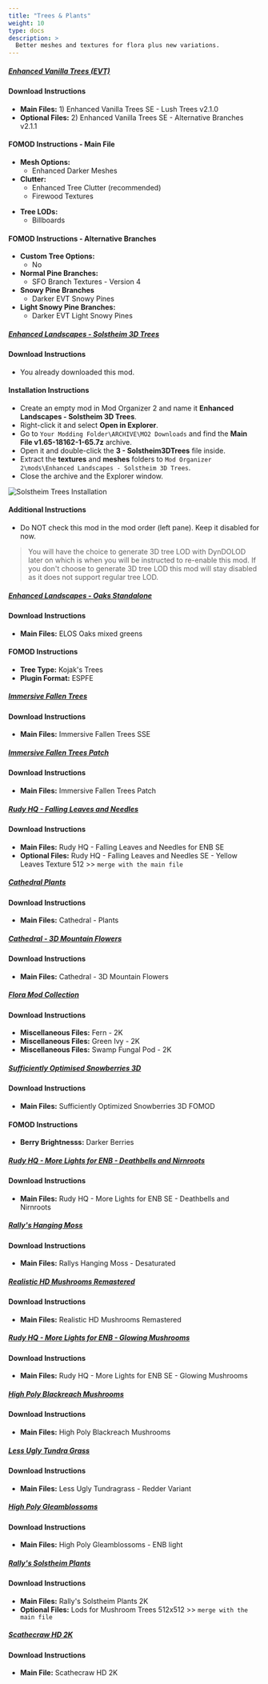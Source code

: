```yaml
---
title: "Trees & Plants"
weight: 10
type: docs
description: >
  Better meshes and textures for flora plus new variations.
---
```


##### [Enhanced Vanilla Trees (EVT)](https://www.nexusmods.com/skyrimspecialedition/mods/11008?tab=files)

#### Download Instructions

- **Main Files:** 1) Enhanced Vanilla Trees SE - Lush Trees v2.1.0
- **Optional Files:** 2) Enhanced Vanilla Trees SE - Alternative Branches v2.1.1

#### FOMOD Instructions - Main File

- **Mesh Options:**
  * Enhanced Darker Meshes
- **Clutter:**
  * Enhanced Tree Clutter (recommended)
  * Firewood Textures
* **Tree LODs:**
  * Billboards

#### FOMOD Instructions - Alternative Branches

- **Custom Tree Options:**
  - No
- **Normal Pine Branches:**
  - SFO Branch Textures - Version 4
- **Snowy Pine Branches**
  - Darker EVT Snowy Pines
- **Light Snowy Pine Branches:**
  - Darker EVT Light Snowy Pines

##### [Enhanced Landscapes - Solstheim 3D Trees](https://www.nexusmods.com/skyrimspecialedition/mods/18162?tab=files)

#### Download Instructions

- You already downloaded this mod.

#### Installation Instructions

- Create an empty mod in Mod Organizer 2 and name it **Enhanced Landscapes - Solstheim 3D Trees**.
- Right-click it and select **Open in Explorer**.
- Go to `Your Modding Folder\ARCHIVE\MO2 Downloads` and find the **Main File v1.65-18162-1-65.7z** archive. 
- Open it and double-click the **3 - Solstheim3DTrees** file inside.
- Extract the **textures** and **meshes** folders to `Mod Organizer 2\mods\Enhanced Landscapes - Solstheim 3D Trees`.
- Close the archive and the Explorer window.

![Solstheim Trees Installation](/Pictures/customisation/solstheim_tree_installation.png)

#### Additional Instructions

- Do NOT check this mod in the mod order (left pane). Keep it disabled for now.

> You will have the choice to generate 3D tree LOD with DynDOLOD later on which is when you will be instructed to re-enable this mod. If you don't choose to generate 3D tree LOD this mod will stay disabled as it does not support regular tree LOD.

##### [Enhanced Landscapes - Oaks Standalone](https://www.nexusmods.com/skyrimspecialedition/mods/27367?tab=files)

#### Download Instructions

* **Main Files:** ELOS Oaks mixed greens

#### FOMOD Instructions

- **Tree Type:** Kojak's Trees
- **Plugin Format:** ESPFE

##### [Immersive Fallen Trees](https://www.nexusmods.com/skyrimspecialedition/mods/8767?tab=files)

#### Download Instructions

* **Main Files:** Immersive Fallen Trees SSE

##### [Immersive Fallen Trees Patch](https://www.nexusmods.com/skyrimspecialedition/mods/27834?tab=files)

#### Download Instructions

* **Main Files:** Immersive Fallen Trees Patch

##### [Rudy HQ - Falling Leaves and Needles](https://www.nexusmods.com/skyrimspecialedition/mods/25939?tab=files)

#### Download Instructions

* **Main Files:** Rudy HQ - Falling Leaves and Needles for ENB SE
* **Optional Files:** Rudy HQ - Falling Leaves and Needles SE - Yellow Leaves Texture 512 >> `merge with the main file`

##### [Cathedral Plants](https://www.nexusmods.com/skyrimspecialedition/mods/26104?tab=files)

#### Download Instructions

* **Main Files:** Cathedral - Plants

##### [Cathedral - 3D Mountain Flowers](https://www.nexusmods.com/skyrimspecialedition/mods/41312?tab=files)

#### Download Instructions

* **Main Files:** Cathedral - 3D Mountain Flowers

##### [Flora Mod Collection](https://www.nexusmods.com/skyrim/mods/80722/?tab=files)

#### Download Instructions

- **Miscellaneous Files:** Fern - 2K
- **Miscellaneous Files:** Green Ivy - 2K
- **Miscellaneous Files:** Swamp Fungal Pod - 2K

##### [Sufficiently Optimised Snowberries 3D](https://www.nexusmods.com/skyrimspecialedition/mods/40255?tab=files)

#### Download Instructions

- **Main Files:** Sufficiently Optimized Snowberries 3D FOMOD

#### FOMOD Instructions

* **Berry Brightnesss:** Darker Berries

##### [Rudy HQ - More Lights for ENB - Deathbells and Nirnroots](https://www.nexusmods.com/skyrimspecialedition/mods/22814?tab=files)

#### Download Instructions

* **Main Files:** Rudy HQ - More Lights for ENB SE - Deathbells and Nirnroots

##### [Rally's Hanging Moss](https://www.nexusmods.com/skyrimspecialedition/mods/33225?tab=files)

#### Download Instructions

- **Main Files:** Rallys Hanging Moss - Desaturated

##### [Realistic HD Mushrooms Remastered](https://www.nexusmods.com/skyrimspecialedition/mods/21996?tab=files)

#### Download Instructions

* **Main Files:** Realistic HD Mushrooms Remastered

##### [Rudy HQ - More Lights for ENB - Glowing Mushrooms](https://www.nexusmods.com/skyrimspecialedition/mods/40991?tab=files)

#### Download Instructions

* **Main Files:** Rudy HQ - More Lights for ENB SE - Glowing Mushrooms

##### [High Poly Blackreach Mushrooms](https://www.nexusmods.com/skyrimspecialedition/mods/40418?tab=files)

#### Download Instructions

- **Main Files:** High Poly Blackreach Mushrooms

##### [Less Ugly Tundra Grass](https://www.nexusmods.com/skyrimspecialedition/mods/26740?tab=files)

#### Download Instructions

* **Main Files:** Less Ugly Tundragrass - Redder Variant

##### [High Poly Gleamblossoms](https://www.nexusmods.com/skyrimspecialedition/mods/40278?tab=files)

#### Download Instructions

- **Main Files:** High Poly Gleamblossoms - ENB light

##### [Rally's Solstheim Plants](https://www.nexusmods.com/skyrimspecialedition/mods/35081?tab=files)

#### Download Instructions

- **Main Files:** Rally's Solstheim Plants 2K
- **Optional Files:** Lods for Mushroom Trees 512x512 >> `merge with the main file`

##### [Scathecraw HD 2K](https://www.nexusmods.com/skyrimspecialedition/mods/38454?tab=files)

#### Download Instructions

- **Main File:** Scathecraw HD 2K